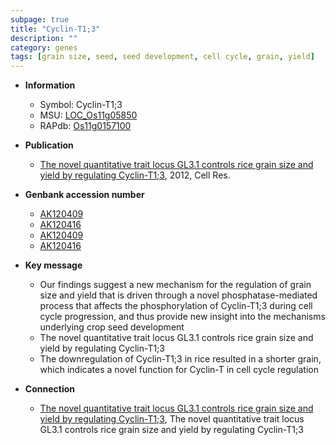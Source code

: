 ```yaml
---
subpage: true
title: "Cyclin-T1;3"
description: ""
category: genes
tags: [grain size, seed, seed development, cell cycle, grain, yield]
---
```


* **Information**  
    + Symbol: Cyclin-T1;3  
    + MSU: [LOC_Os11g05850](http://rice.plantbiology.msu.edu/cgi-bin/ORF_infopage.cgi?orf=LOC_Os11g05850)  
    + RAPdb: [Os11g0157100](http://rapdb.dna.affrc.go.jp/viewer/gbrowse_details/irgsp1?name=Os11g0157100)  

* **Publication**  
    + [The novel quantitative trait locus GL3.1 controls rice grain size and yield by regulating Cyclin-T1;3](http://www.ncbi.nlm.nih.gov/pubmed?term=The+novel+quantitative+trait+locus+GL3.1+controls+rice+grain+size+and+yield+by+regulating+Cyclin-T1;3%5BTitle%5D), 2012, Cell Res.

* **Genbank accession number**  
    + [AK120409](http://www.ncbi.nlm.nih.gov/nuccore/AK120409)
    + [AK120416](http://www.ncbi.nlm.nih.gov/nuccore/AK120416)
    + [AK120409](http://www.ncbi.nlm.nih.gov/nuccore/AK120409)
    + [AK120416](http://www.ncbi.nlm.nih.gov/nuccore/AK120416)

* **Key message**  
    + Our findings suggest a new mechanism for the regulation of grain size and yield that is driven through a novel phosphatase-mediated process that affects the phosphorylation of Cyclin-T1;3 during cell cycle progression, and thus provide new insight into the mechanisms underlying crop seed development
    + The novel quantitative trait locus GL3.1 controls rice grain size and yield by regulating Cyclin-T1;3
    + The downregulation of Cyclin-T1;3 in rice resulted in a shorter grain, which indicates a novel function for Cyclin-T in cell cycle regulation

* **Connection**  
    + [The novel quantitative trait locus GL3.1 controls rice grain size and yield by regulating Cyclin-T1;3](http://www.ncbi.nlm.nih.gov/pubmed?term=The+novel+quantitative+trait+locus+GL3.1+controls+rice+grain+size+and+yield+by+regulating+Cyclin-T1;3%5BTitle%5D), The novel quantitative trait locus GL3.1 controls rice grain size and yield by regulating Cyclin-T1;3




